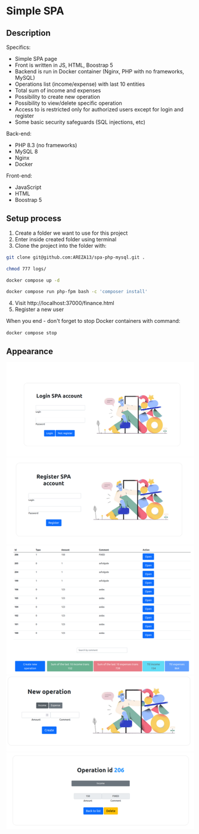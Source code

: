 # Simple SPA
## Description

Specifics:
- Simple SPA page
- Front is written in JS, HTML, Boostrap 5
- Backend is run in Docker container (Nginx, PHP with no frameworks, MySQL)
- Operations list (income/expense) with last 10 entities
- Total sum of income and expenses
- Possibility to create new operation
- Possibility to view/delete specific operation
- Access to is restricted only for authorized users except for login and register
- Some basic security safeguards (SQL injections, etc)

Back-end:
- PHP 8.3 (no frameworks)
- MySQL 8
- Nginx
- Docker

Front-end:
- JavaScript
- HTML
- Boostrap 5
## Setup process
1. Create a folder we want to use for this project
2. Enter inside created folder using terminal
3. Clone the project into the folder with:
```bash
git clone git@github.com:AREZA13/spa-php-mysql.git .
```
```bash
chmod 777 logs/
```
```bash
docker compose up -d
```
```bash
docker compose run php-fpm bash -c 'composer install'
```
4. Visit http://localhost:37000/finance.html
5. Register a new user

When you end - don't forget to stop Docker containers with command:

`docker compose stop`

## Appearance

![login](docs/login.png)
![register](docs/register.png)
![list](docs/list.png)
![new_form](docs/newform.png)
![single](docs/single.png)